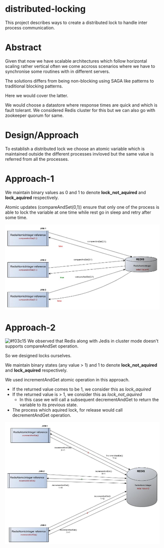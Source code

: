 # distributed-locking
 This project describes ways to create a distributed lock to handle inter process communication.

# Abstract
Given that now we have scalable architectures which follow horizontal scaling rather vertical often we come accross scenarios where we have to synchronise some routines with in different servers. 

The solutions differs from being non-blocking using SAGA like patterns to traditional blocking patterns.

Here we would cover the latter. 

We would choose a datastore where response times are quick and which is fault tolerant.
We considered Redis cluster for this but we can also go with zookeeper quorum for same.

# Design/Approach
To establish a distributed lock we choose an atomic variable which is maintained outside the different processes invloved but the same value is referred from all the processes.


# Approach-1
We maintain binary values as 0 and 1 to denote **lock_not_aquired** and **lock_aquired** respectively.

Atomic updates (compareAndSet(0,1)) ensure that only one of the process is able to lock the variable at one time while rest go in sleep and retry after some time.

![Alt text](/way1.jpg?raw=true "approach-1")

# Approach-2
![#f03c15](https://placehold.it/15/f03c15/000000?text=+) We observed that Redis along with Jedis in cluster mode doesn't supports compareAndSet operation.

So we designed locks ourselves.

We maintain binary states (any value > 1) and 1 to denote **lock_not_aquired** and **lock_aquired** respectively.

We used incrementAndGet atomic operation in this approach.
- If the returned value comes to be 1, we consider this as *lock_aquired*
- If the returned value is > 1, we consider this as *lock_not_aquired*
    - In this case we will call a subsequent decrementAndGet to return the variable to its previous state.
- The process which aquired lock, for release would call decrementAndGet operation.    
    
![Alt text](/way2.jpg?raw=true "approach-2")

